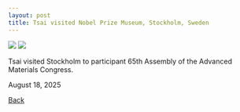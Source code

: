 ```yaml
---
layout: post
title: Tsai visited Nobel Prize Museum, Stockholm, Sweden
---
```


<img src="https://raw.githubusercontent.com/FiniteTsai/FiniteTsai.github.io/master/images/posts/20251.jpeg">

<img src="https://raw.githubusercontent.com/FiniteTsai/FiniteTsai.github.io/master/images/posts/20252.jpg">

Tsai visited Stockholm to participant 65th Assembly of the Advanced Materials Congress.

August 18, 2025


[Back](https://finitetsai.github.io/)
